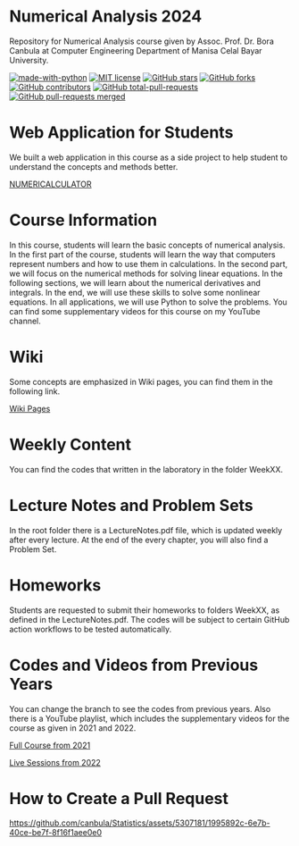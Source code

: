 # Numerical Analysis 2024
Repository for Numerical Analysis course given by Assoc. Prof. Dr. Bora Canbula at Computer Engineering Department of Manisa Celal Bayar University.

[![made-with-python](https://img.shields.io/badge/Made%20with-Python-1f425f.svg)](https://www.python.org/) [![MIT license](https://img.shields.io/badge/License-MIT-blue.svg)](https://lbesson.mit-license.org/) [![GitHub stars](https://badgen.net/github/stars/canbula/NumericalAnalysis/)](https://GitHub.com/canbula/NumericalAnalysis/stargazers/) [![GitHub forks](https://badgen.net/github/forks/canbula/NumericalAnalysis/)](https://GitHub.com/canbula/NumericalAnalysis/network/) [![GitHub contributors](https://img.shields.io/github/contributors/canbula/NumericalAnalysis.svg)](https://GitHub.com/canbula/NumericalAnalysis/graphs/contributors/) [![GitHub total-pull-requests](https://badgen.net/github/prs/canbula/NumericalAnalysis)](https://GitHub.com/canbula/NumericalAnalysis/pull/) [![GitHub pull-requests merged](https://badgen.net/github/merged-prs/canbula/NumericalAnalysis)](https://github.com/canbula/NumericalAnalysis/pulls?q=is%3Amerged)

# Web Application for Students
We built a web application in this course as a side project to help student to understand the concepts and methods better.

[NUMERICALCULATOR](https://numericalculator.canbula.com)

# Course Information
In this course, students will learn the basic concepts of numerical analysis. 
In the first part of the course, students will learn the way that computers represent numbers and how to use them in calculations. 
In the second part, we will focus on the numerical methods for solving linear equations. 
In the following sections, we will learn about the numerical derivatives and integrals. 
In the end, we will use these skills to solve some nonlinear equations. 
In all applications, we will use Python to solve the problems. 
You can find some supplementary videos for this course on my YouTube channel.

# Wiki
Some concepts are emphasized in Wiki pages, you can find them in the following link.

[Wiki Pages](https://github.com/canbula/NumericalAnalysis/wiki)

# Weekly Content
You can find the codes that written in the laboratory in the folder WeekXX.

# Lecture Notes and Problem Sets
In the root folder there is a LectureNotes.pdf file, which is updated weekly after every lecture. 
At the end of the every chapter, you will also find a Problem Set.

# Homeworks
Students are requested to submit their homeworks to folders WeekXX, as defined in the LectureNotes.pdf. 
The codes will be subject to certain GitHub action workflows to be tested automatically.

# Codes and Videos from Previous Years
You can change the branch to see the codes from previous years. Also there is a YouTube playlist, 
which includes the supplementary videos for the course as given in 2021 and 2022.

[Full Course from 2021](https://youtube.com/playlist?list=PL30NBs02RsiVzlo8XXB-ox8EiJ09CDjJn&si=bsLRpWLx0qKhxFxM)

[Live Sessions from 2022](https://youtube.com/playlist?list=PL30NBs02RsiVfy95E4wZV0qQk2BvOpqYv&si=s5AqijK7Bspy5FNp)

# How to Create a Pull Request
https://github.com/canbula/Statistics/assets/5307181/1995892c-6e7b-40ce-be7f-8f16f1aee0e0
